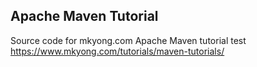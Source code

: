 ## Apache Maven Tutorial

Source code for mkyong.com Apache Maven tutorial
test
https://www.mkyong.com/tutorials/maven-tutorials/

